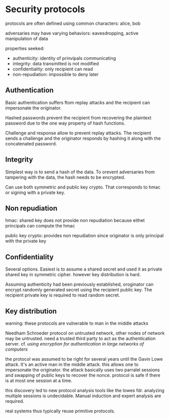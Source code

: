 # Security protocols

protocols are often defined using common characters: alice, bob

adversaries may have varying behaviors: eavesdropping, 
active manipulation of data

properties seeked:
* authenticity: identity of prinvipals communicating
* integrity: data transmitted is not modified
* confidentiality: only recipient can read
* non-repudiation: impossible to deny later

## Authentication

Basic authentication suffers ftom replay attacks
and the recipient can impersonate the originator.

Hashed passwords prevent the recipient from 
recovering the plaintext password due to the
one way property of hash functions.

Challenge and response allow to prevent 
replay attacks. The recipient sends a 
challenge and the originator responds
by hashing it along with the concatenated password.

## Integrity

Simplest way is to send a hash of the data. 
To orevent adversaries from tampering with the
data, the hash needs to be encrypted. 

Can use both symmetric and public key crypto. 
That corresponds to hmac or signing with a 
private key. 

## Non repudiation

hmac: shared key does not provide non repudiation
because eithet principals can compute the hmac

public key crypto: provides non repudiation since
originator is only principal with the private key

## Confidentiality

Several options. Easiest is to assume a shared secret
and used it as private shared key in symmetric cipher.
however key distribution is hard. 

Assuming authenticity had been previously established,
oroginator can encrypt randomly generated secret 
using the recipient public key. The recipient private 
key is required to read random secret. 

## Key distribution

warning: these protocols are vulnerable to man in 
the middle attacks 

Needham Schroeder protocol on untrusted network, other
nodes of network may be untrusted. need a trusted 
third party to act as the authentication server.
cf. *using encryption for authentication in large 
networks of computers*

the protocol was assumed to be right for several years
until the Gavin Lowe attack. It's an active man in the
middle attack. this allows one to impersonate the 
originator. the attack basically uses two parralel
sessions and swapping of public keys to recover the 
nonce. protocol is safe if there is at most one 
session at a time.

this discovery led to new protocol analysis tools 
like the lowes fdr. analyzing multiple sessions
is undecidable. Manual induction and expert 
analysis are required. 

real systems thus typically reuse primitive protocols. 
